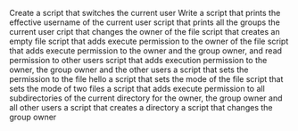 Create a script that switches the current user
Write a script that prints the effective username of the current user
script that prints all the groups the current user
cript that changes the owner of the file
script that creates an empty file
script that adds execute permission to the owner of the file
script that adds execute permission to the owner and the group owner, and read permission to other users
script that adds execution permission to the owner, the group owner and the other users
a script that sets the permission to the file hello
a script that sets the mode of the file
script that sets the mode of two files
a script that adds execute permission to all subdirectories of the current directory for the owner, the group owner and all other users
a script that creates a directory
a script that changes the group owner
